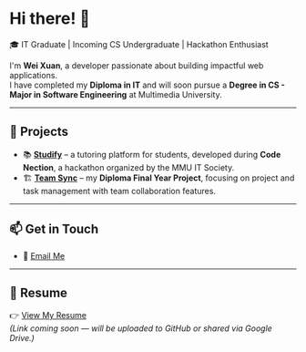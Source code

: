 # Hi there! 👋

🎓 IT Graduate | Incoming CS Undergraduate | Hackathon Enthusiast

I'm **Wei Xuan**, a developer passionate about building impactful web applications.  
I have completed my **Diploma in IT** and will soon pursue a **Degree in CS - Major in Software Engineering** at Multimedia University.  

---

## 🚀 Projects
- 📚 [**Studify**](https://github.com/baifan1366/Studify) – a tutoring platform for students, developed during **Code Nection**, a hackathon organized by the MMU IT Society.
- 🏗️ [**Team Sync**](https://github.com/baifan1366/project-management-system) – my **Diploma Final Year Project**, focusing on project and task management with team collaboration features.  

---

## 📫 Get in Touch
- 📧 [Email Me](mailto:weixuan.chong@gmail.com)  

---

## 📄 Resume
👉 [View My Resume](#)  
*(Link coming soon — will be uploaded to GitHub or shared via Google Drive.)*
